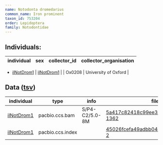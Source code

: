 ```yaml
---
name: Notodonta dromedarius
common_name: Iron prominent
taxon_id: 753204
order: Lepidoptera
family: Notodontidae
---
```


## Individuals:

| individual | sex | collector_id | collector_organisation |
| ---------- | --- | ------------ | ---------------------- |
  * [ilNotDrom1](ilNotDrom1.md)
| [ilNotDrom1](ilNotDrom1.md) |  | Ox0208 | University of Oxford |

## Data ([tsv](Notodonta_dromedarius_data.tsv))

| individual | type | info | file |
| ---------- | ---- | ---- | ---- |
| [ilNotDrom1](ilNotDrom1.md) | pacbio.ccs.bam | S/P4-C2/5.0-8M | [5a417c82418c99ee3e833dfcab42a1cd-1362](https://darwin.cog.sanger.ac.uk/insects/Notodonta_dromedarius/ilNotDrom1/genomic_data/pacbio/m64097_200131_123713.ccs.bam) |
| [ilNotDrom1](ilNotDrom1.md) | pacbio.ccs.index |  | [45026fcefa49adbb0425376cb8ae0b1c-2](https://darwin.cog.sanger.ac.uk/insects/Notodonta_dromedarius/ilNotDrom1/genomic_data/pacbio/m64097_200131_123713.ccs.bam.pbi) |
